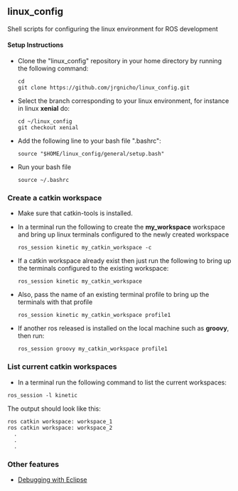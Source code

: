 ## linux_config
Shell scripts for configuring the linux environment for ROS development

#### Setup Instructions
+  Clone the "linux_config" repository in your home directory by running the following command:  
	```		
	cd
	git clone https://github.com/jrgnicho/linux_config.git	
	```
+  Select the branch corresponding to your linux environment, for instance in linux **xenial** do:
	```
	cd ~/linux_config
	git checkout xenial
	```

+  Add the following line to your bash file ".bashrc":
	
	```
	source "$HOME/linux_config/general/setup.bash"
	```                 
 + Run your bash file
 	```
	source ~/.bashrc
	```
### Create a catkin workspace
+  Make sure that catkin-tools is installed.  
+  In a terminal run the following to create the **my_workspace** workspace and bring up linux terminals configured to the newly created workspace

	```
	ros_session kinetic my_catkin_workspace -c
	```	        
+  If a catkin workspace already exist then just run the following to bring up the terminals configured to the existing workspace:
	```
	ros_session kinetic my_catkin_workspace
	```
            
+  Also, pass the name of an existing terminal profile to bring up the terminals with that profile

	```
	ros_session kinetic my_catkin_workspace profile1
	```	        
           
            
+ If another ros released is installed on the local machine such as **groovy**, then run:

	```
	ros_session groovy my_catkin_workspace profile1
	```
### List current catkin workspaces
+  In a terminal run the following command to list the current workspaces:
```
ros_session -l kinetic
```
  The output should look like this:
  ```
  ros catkin workspace: workspace_1
  ros catkin workspace: workspace_2
  	.
  	.
  	.
  ```
  
  ### Other features
  - [Debugging with Eclipse](gdb/README.md)
